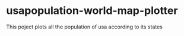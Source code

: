 # usapopulation-world-map-plotter
This poject plots all the population of usa according to its states 
